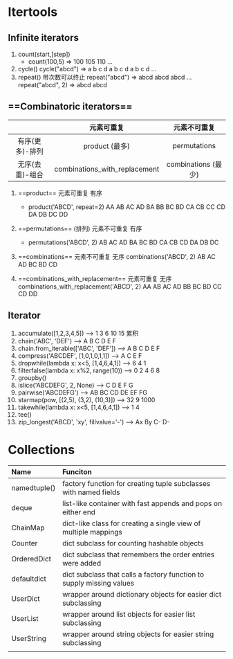# Itertools
## Infinite iterators
1. count(start,[step]) 
	- count(100,5) => 100 105 110 ...
2. cycle()
	cycle("abcd") => a b c d a b c d a b c d ...
3. repeat() 带次数可以终止
	repeat("abcd") => abcd abcd abcd ...
	repeat("abcd", 2) => abcd abcd


## ==Combinatoric iterators==

| | 元素可重复 | 元素不可重复 |
|:-:|:-:|:-:|
| 有序(更多)-排列 | product (最多) | permutations |
| 无序(去重)-组合| combinations_with_replacement | combinations (最少) |

1. ==product== 元素可重复 有序
	- product('ABCD', repeat=2) 
		AA AB AC AD BA BB BC BD CA CB CC CD DA DB DC DD
		
2. ==permutations== (排列) 元素不可重复 有序
	- permutations('ABCD', 2)
		AB AC AD BA BC BD CA CB CD DA DB DC
		
3. ==combinations== 元素不可重复 无序
	 combinations('ABCD', 2)
		AB AC AD BC BD CD
		
4. ==combinations_with_replacement== 元素可重复 无序
	combinations_with_replacement('ABCD', 2)
		AA AB AC AD BB BC BD CC CD DD


## Iterator
1. accumulate([1,2,3,4,5]) --> 1 3 6 10 15  累积
2. chain('ABC', 'DEF') --> A B C D E F
3. chain.from_iterable(['ABC', 'DEF']) --> A B C D E F
4. compress('ABCDEF', [1,0,1,0,1,1]) --> A C E F
5. dropwhile(lambda x: x<5, [1,4,6,4,1]) --> 6 4 1
6. filterfalse(lambda x: x%2, range(10)) --> 0 2 4 6 8
7. groupby()
8. islice('ABCDEFG', 2, None) --> C D E F G
9. pairwise('ABCDEFG') --> AB BC CD DE EF FG
10. starmap(pow, [(2,5), (3,2), (10,3)]) --> 32 9 1000
11. takewhile(lambda x: x<5, [1,4,6,4,1]) --> 1 4
12. tee()
13. zip_longest('ABCD', 'xy', fillvalue='-') --> Ax By C- D-

# Collections
| Name         | Funciton                                                             |
|:------------ |:-------------------------------------------------------------------- |
| namedtuple() | factory function for creating tuple subclasses with named fields     |
| deque        | list-like container with fast appends and pops on either end         |
| ChainMap     | dict-like class for creating a single view of multiple mappings      |
| Counter      | dict subclass for counting hashable objects                          |
| OrderedDict  | dict subclass that remembers the order entries were added            |
| defaultdict  | dict subclass that calls a factory function to supply missing values |
| UserDict     | wrapper around dictionary objects for easier dict subclassing        |
| UserList     | wrapper around list objects for easier list subclassing              |
| UserString   | wrapper around string objects for easier string subclassing          |
|              |                                                                      |


